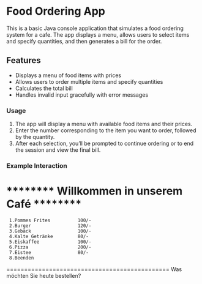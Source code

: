 # Food Ordering App

This is a basic Java console application that simulates a food ordering system for a cafe. The app displays a menu, allows users to select items and specify quantities, and then generates a bill for the order.

## Features

- Displays a menu of food items with prices
- Allows users to order multiple items and specify quantities
- Calculates the total bill
- Handles invalid input gracefully with error messages

### Usage

1. The app will display a menu with available food items and their prices.
2. Enter the number corresponding to the item you want to order, followed by the quantity.
3. After each selection, you’ll be prompted to continue ordering or to end the session and view the final bill.

### Example Interaction

******** Willkommen in unserem Café ********
============================================
     1.Pommes Frites          100/-
     2.Burger                 120/-
     3.Gebäck                 100/-
     4.Kalte Getränke         80/-
     5.Eiskaffee              100/-
     6.Pizza                  200/-
     7.Eistee                 80/-
     8.Beenden                     
==============================================
     Was möchten Sie heute bestellen?
